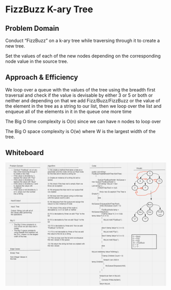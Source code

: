 # FizzBuzz K-ary Tree 

## Problem Domain

Conduct “FizzBuzz” on a k-ary tree while traversing through it to create a new tree.

Set the values of each of the new nodes depending on the corresponding node value in the source tree.

## Approach & Efficiency


We loop over a queue with the values of the tree using the breadth first traversal and check if the value is devisable by either 3 or 5 or both or neither and depending on that we add Fizz/Buzz/FizzBuzz or the value of the element in the tree as a string to our list, then we loop over the list and enqueue all of the elements in it in the queue one more time

The Big O time complexity is O(n) since we can have n nodes to loop over

The Big O space complexity is O(w) where W is the largest width of the tree.


## Whiteboard

![Whiteboard](./FizzBuzzKTree.PNG)